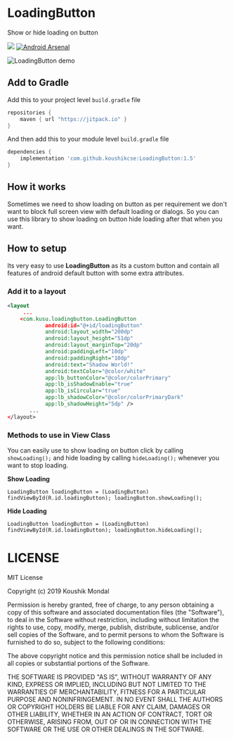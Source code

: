 # LoadingButton
Show or hide loading on button

[![](https://jitpack.io/v/koushikcse/LoadingButton.svg)](https://jitpack.io/#koushikcse/LoadingButton)
[![Android Arsenal]( https://img.shields.io/badge/Android%20Arsenal-LoadingButton-green.svg?style=flat )]( https://android-arsenal.com/details/1/7683 )

![LoadingButton demo](https://github.com/koushikcse/LoadingButton/blob/master/sampledemo.gif)

## Add to Gradle

Add this to your project level `build.gradle` file

```gradle
repositories {
    maven { url "https://jitpack.io" }
}
```

And then add this to your module level `build.gradle` file

```gradle
dependencies {
    implementation 'com.github.koushikcse:LoadingButton:1.5'
}
```
## How it works

Sometimes we need to show loading on button as per requirement we don't want to block full screen view with default loading or dialogs. So you can use this library to show loading on button hide loading after that when you want. 

## How to setup

Its very easy to use **LoadingButton** as its a custom button and contain all features of android default button with some extra attributes.

### Add it to a layout

```xml
<layout
     ...
    <com.kusu.loadingbutton.LoadingButton
            android:id="@+id/loadingButton"
            android:layout_width="200dp"
            android:layout_height="51dp"
            android:layout_marginTop="20dp"
            android:paddingLeft="10dp"
            android:paddingRight="10dp"
            android:text="Shadow World!"
            android:textColor="@color/white"
            app:lb_buttonColor="@color/colorPrimary"
            app:lb_isShadowEnable="true"
            app:lb_isCircular="true"
            app:lb_shadowColor="@color/colorPrimaryDark"
            app:lb_shadowHeight="5dp" />
       ...
</layout>
```


### Methods to use in View Class 
   
   You can easily use to show loading on button click by calling `showLoading();` and hide loading by calling 
   `hideLoading();` whenever you want to stop loading.
   
   **Show Loading**
   
   `LoadingButton loadingButton = (LoadingButton) findViewById(R.id.loadingButton);
    loadingButton.showLoading();
   `
   
   **Hide Loading**
    
   `LoadingButton loadingButton = (LoadingButton) findViewById(R.id.loadingButton);
    loadingButton.hideLoading();
    `

# LICENSE

MIT License

Copyright (c) 2019 Koushik Mondal

Permission is hereby granted, free of charge, to any person obtaining a copy
of this software and associated documentation files (the "Software"), to deal
in the Software without restriction, including without limitation the rights
to use, copy, modify, merge, publish, distribute, sublicense, and/or sell
copies of the Software, and to permit persons to whom the Software is
furnished to do so, subject to the following conditions:

The above copyright notice and this permission notice shall be included in all
copies or substantial portions of the Software.

THE SOFTWARE IS PROVIDED "AS IS", WITHOUT WARRANTY OF ANY KIND, EXPRESS OR
IMPLIED, INCLUDING BUT NOT LIMITED TO THE WARRANTIES OF MERCHANTABILITY,
FITNESS FOR A PARTICULAR PURPOSE AND NONINFRINGEMENT. IN NO EVENT SHALL THE
AUTHORS OR COPYRIGHT HOLDERS BE LIABLE FOR ANY CLAIM, DAMAGES OR OTHER
LIABILITY, WHETHER IN AN ACTION OF CONTRACT, TORT OR OTHERWISE, ARISING FROM,
OUT OF OR IN CONNECTION WITH THE SOFTWARE OR THE USE OR OTHER DEALINGS IN THE
SOFTWARE.
